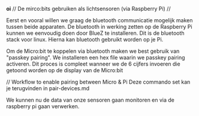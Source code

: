 **oi**
// De mirco:bits gebruiken als lichtsensoren (via Raspberry Pi) //

Eerst en vooral willen we graag de bluetooth communicatie mogelijk maken tussen beide apparaten.
De bluetooth in werking zetten op de Raspberry Pi kunnen we eenvoudig doen door BlueZ te installeren. Dit is de bluetooth stack voor linux. Hierna kan bluetooth gebruikt worden op je Pi.

Om de Micro:bit te koppelen via bluetooth maken we best gebruik van "passkey pairing". We installeren een hex file waarin we passkey pairing activeren. Dit proces is compleet wanneer we de 6 cijfers invoeren die getoond worden op de display van de Micro:bit

// Workflow to enable pairing between Micro & Pi
Deze commando set kan je terugvinden in pair-devices.md

We kunnen nu de data van onze sensoren gaan monitoren en via de raspberry pi gaan verwerken.


